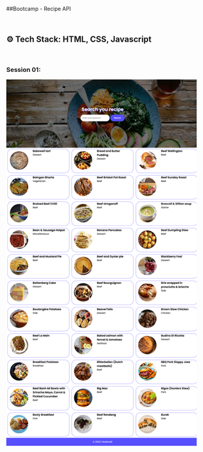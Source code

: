 ##Bootcamp - Recipe API

<br>

## ⚙️ Tech Stack: HTML, CSS, Javascript

<br>

### Session 01:

![](assets/Session-01.png)
